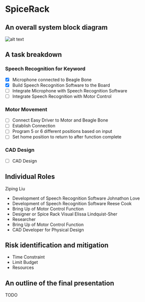 # SpiceRack


##	An overall system block diagram

![alt text](https://raw.githubusercontent.com/username)

##	A task breakdown 

### Speech Recognition for Keyword
- [x] Microphone connected to Beagle Bone
- [x] Build Speech Recognition Software to the Board
- [ ] Integrate Microphone with Speech Recognition Software
- [ ] Integrate Speech Recognition with Motor Control
### Motor Movement
- [ ] Connect Easy Driver to Motor and Beagle Bone
- [ ] Establish Connection
- [ ] Program 5 or 6 different positions based on input
- [ ] Set home position to return to after function complete
### CAD Design
- [ ] CAD Design

##	Individual Roles

Ziping Liu
- Development of Speech Recognition Software
Johnathon Love
- Development of Speech Recognition Software
Reese Cook
- Bring Up of Motor Control Function
- Designer or Spice Rack Visual 
Elissa Lindquist-Sher
- Researcher
- Bring Up of Motor Control Function
- CAD Developer for Physical Design


##	Risk identification and mitigation
- Time Constraint
- Limit Budget
- Resources 

##	An outline of the final presentation
TODO

